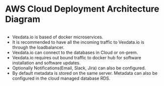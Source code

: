 # AWS Cloud Deployment Architecture Diagram

<figure><img src="../../../.gitbook/assets/Vexdata.io Cloud Deployment Architecture.drawio (1).png" alt=""><figcaption></figcaption></figure>





* Vexdata.io is based of docker microservices.
* It is recommended to have all the incoming traffic to Vexdata.io is through the loadbalancer.
* Vexdata.io can connect to the databases in Cloud or on-prem.
* Vexdata.io requires out bound traffic to docker hub for software installation and software updates.
* Optionally Notifications(Email, Slack, Jira) can also be configured.&#x20;
* By default metadata is stored on the same server. Metadata can also be configured in the cloud managed database RDS.&#x20;



